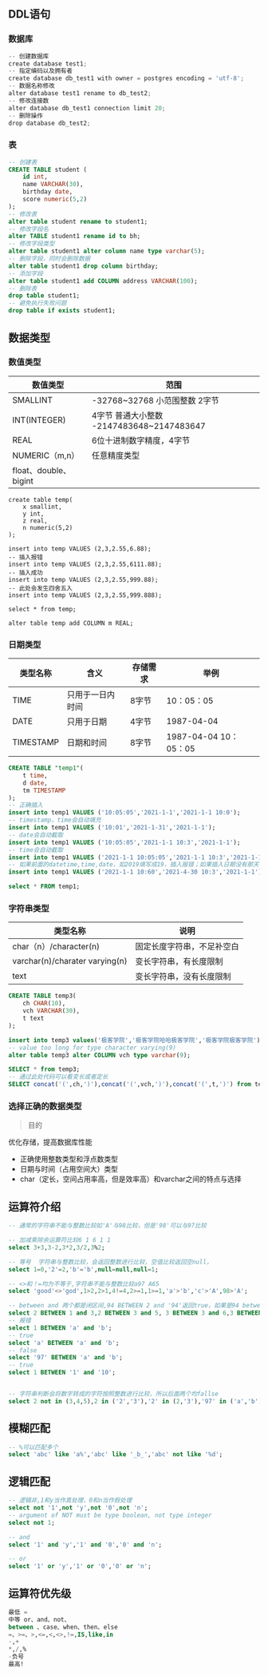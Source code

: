 ## DDL语句

### 数据库

```powershell
-- 创建数据库
create database test1;
-- 指定编码以及拥有者
create database db_test1 with owner = postgres encoding = 'utf-8';
-- 数据名称修改
alter database test1 rename to db_test2;
-- 修改连接数
alter database db_test1 connection limit 20;
-- 删除操作
drop database db_test2;
```

### 表

```sql
-- 创建表
CREATE TABLE student (
	id int,
	name VARCHAR(30),
	birthday date,
	score numeric(5,2)
);
-- 修改表
alter table student rename to student1;
-- 修改字段名
alter TABLE student1 rename id to bh;
-- 修改字段类型
alter table student1 alter column name type varchar(5);
-- 删除字段，同时会删除数据
alter table student1 drop column birthday;
-- 添加字段
alter table student1 add COLUMN address VARCHAR(100);
-- 删除表
drop table student1;
-- 避免执行失败问题
drop table if exists student1;
```

## 数据类型

### 数值类型

| 数值类型              | 范围                                      |
| --------------------- | ----------------------------------------- |
| SMALLINT              | -32768~32768   小范围整数 2字节           |
| INT(INTEGER)          | 4字节 普通大小整数 -2147483648~2147483647 |
| REAL                  | 6位十进制数字精度，4字节                  |
| NUMERIC（m,n）        | 任意精度类型                              |
| float、double、bigint |                                           |

```
create table temp(
	x smallint,
	y int,
	z real,
	n numeric(5,2)
);

insert into temp VALUES (2,3,2.55,6.88);
-- 插入报错
insert into temp VALUES (2,3,2.55,6111.88);
-- 插入成功
insert into temp VALUES (2,3,2.55,999.88);
-- 此处会发生四舍五入
insert into temp VALUES (2,3,2.55,999.888);

select * from temp;

alter table temp add COLUMN m REAL; 
```

### 日期类型

| 类型名称  | 含义             | 存储需求 | 举例                   |
| --------- | ---------------- | -------- | ---------------------- |
| TIME      | 只用于一日内时间 | 8字节    | 10：05：05             |
| DATE      | 只用于日期       | 4字节    | 1987-04-04             |
| TIMESTAMP | 日期和时间       | 8字节    | 1987-04-04  10：05：05 |



```sql
CREATE TABLE "temp1"(
	t time,
	d date,
	tm TIMESTAMP
);
-- 正确插入
insert into temp1 VALUES ('10:05:05','2021-1-1','2021-1-1 10:0');
-- timestamp，time会自动填充
insert into temp1 VALUES ('10:01','2021-1-31','2021-1-1');
-- date会自动截取
insert into temp1 VALUES ('10:05:05','2021-1-1 10:3','2021-1-1');
-- time会自动截取
insert into temp1 VALUES ('2021-1-1 10:05:05','2021-1-1 10:3','2021-1-1');
-- 如果前面的datetime,time,date，如2019填写成19，插入报错；如果插入日期没有那天也会报错
insert into temp1 VALUES ('2021-1-1 10:60','2021-4-30 10:3','2021-1-1');

select * FROM temp1;
```

### 字符串类型

| 类型名称                       | 说明                       |
| ------------------------------ | -------------------------- |
| char（n）/character(n)         | 固定长度字符串，不足补空白 |
| varchar(n)/charater varying(n) | 变长字符串，有长度限制     |
| text                           | 变长字符串，没有长度限制   |

```sql
CREATE TABLE temp3(
	ch CHAR(10),
	vch VARCHAR(30),
	t text
);

insert into temp3 values('极客学院','极客学院哈哈极客学院','极客学院极客学院');
-- value too long for type character varying(9)
alter table temp3 alter COLUMN vch type varchar(9);

SELECT * from temp3;
-- 通过此处代码可以看变长或者定长
SELECT concat('(',ch,')'),concat('(',vch,')'),concat('(',t,')') from temp3;
```

### 选择正确的数据类型

> 目的

优化存储，提高数据库性能

* 正确使用整数类型和浮点数类型
* 日期与时间（占用空间大）类型
* char（定长，空间占用率高，但是效率高）和varchar之间的特点与选择

## 运算符介绍

```sql
-- 通常的字符串不能与整数比较如'A'与98比较，但是'98'可以与97比较

-- 加减乘除余运算符比较6 1 6 1 1 
select 3+3,3-2,3*2,3/2,3%2;

-- 等号  字符串与整数比较，会返回整数进行比较，空值比较返回空null，
select 1=0,'2'=2,'b'='b',null=null,null=1;

-- <>和！=均为不等于,字符串不能与整数比较a97 A65
select 'good'<>'god',1>2,2>1,4!=4,2>=1,1>=1,'a'>'b','c'>'A',98>'A';

-- between and 两个都是闭区间,94 BETWEEN 2 and '94'返回true，如果是94 between 98 and '94'会返回false
select 2 BETWEEN 1 and 3,2 BETWEEN 3 and 5, 3 BETWEEN 3 and 6,3 BETWEEN 0 and 3;
-- 报错
select 1 BETWEEN 'a' and 'b';
-- true
select 'a' BETWEEN 'a' and 'b';
-- false
select '97' BETWEEN 'a' and 'b';
-- true
select 1 BETWEEN '1' and '10';


-- 字符串判断会将数字转成的字符按照整数进行比较，所以后面两个均fallse
select 2 not in (3,4,5),2 in ('2','3'),'2' in (2,'3'),'97' in ('a','b'),97 in ('98','95');
```

## 模糊匹配

```sql
-- %可以匹配多个
select 'abc' like 'a%','abc' like '_b_','abc' not like '%d';
```

## 逻辑匹配

```sql
-- 逻辑非,1和y当作真处理，0和n当作假处理
select not '1',not 'y',not '0',not 'n';
-- argument of NOT must be type boolean, not type integer
select not 1;

-- and
select '1' and 'y','1' and '0','0' and 'n';

-- or
select '1' or 'y','1' or '0','0' or 'n';
```

## 运算符优先级

```sql
最低 =
中等 or、and、not、
between 、case、when、then、else
=、>=、>,<=,<,<>,!=,IS,like,in
-,+
*,/,%
-负号
最高!
```

